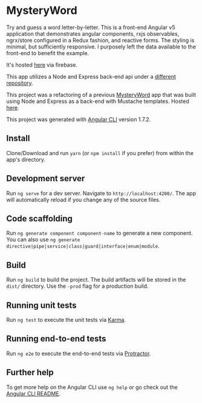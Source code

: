 # MysteryWord
Try and guess a word letter-by-letter.  This is a front-end Angular v5 application that demonstrates angular components, rxjs observables, ngrx/store configured in a Redux fashion, and reactive forms.  The styling is minimal, but sufficiently responsive.  I purposely left the data available to the front-end to benefit the example.

It's hosted [here](https://mystery-word-ng5.firebaseapp.com) via firebase.

This app utilizes a Node and Express back-end api under a [different repository](https://github.com/Garmhausen/mystery-word-api).

This project was a refactoring of a previous [MysteryWord](https://github.com/Garmhausen/MysteryWord) app that was built using Node and Express as a back-end with Mustache templates.  Hosted [here](https://mysteryword.herokuapp.com/).

This project was generated with [Angular CLI](https://github.com/angular/angular-cli) version 1.7.2.

## Install

Clone/Download and run `yarn` (or `npm install` if you prefer) from within the app's directory.

## Development server

Run `ng serve` for a dev server. Navigate to `http://localhost:4200/`. The app will automatically reload if you change any of the source files.

## Code scaffolding

Run `ng generate component component-name` to generate a new component. You can also use `ng generate directive|pipe|service|class|guard|interface|enum|module`.

## Build

Run `ng build` to build the project. The build artifacts will be stored in the `dist/` directory. Use the `-prod` flag for a production build.

## Running unit tests

Run `ng test` to execute the unit tests via [Karma](https://karma-runner.github.io).

## Running end-to-end tests

Run `ng e2e` to execute the end-to-end tests via [Protractor](http://www.protractortest.org/).

## Further help

To get more help on the Angular CLI use `ng help` or go check out the [Angular CLI README](https://github.com/angular/angular-cli/blob/master/README.md).

